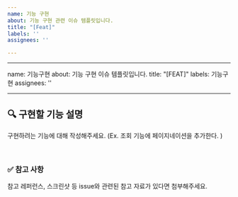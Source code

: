 ```yaml
---
name: 기능 구현
about: 기능 구현 관련 이슈 템플릿입니다.
title: "[Feat]"
labels: ''
assignees: ''

---
```


---
name: 기능구현
about: 기능 구현 이슈 템플릿입니다.
title: "[FEAT]"
labels: 기능구현
assignees: ''

---

## 🔍 구현할 기능 설명

구현하려는 기능에 대해 작성해주세요.
(Ex. 조회 기능에 페이지네이션을 추가한다. )

<br>

### ✅ 참고 사항

참고 레퍼런스, 스크린샷 등 issue와 관련된 참고 자료가 있다면 첨부해주세요.
